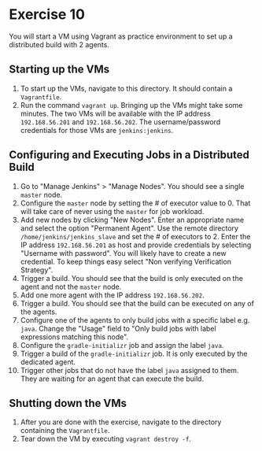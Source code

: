 # Exercise 10

You will start a VM using Vagrant as practice environment to set up a distributed build with 2 agents.

## Starting up the VMs

1. To start up the VMs, navigate to this directory. It should contain a `Vagrantfile`.
2. Run the command `vagrant up`. Bringing up the VMs might take some minutes. The two VMs will be available with the IP address `192.168.56.201` and `192.168.56.202`. The username/password credentials for those VMs are `jenkins:jenkins`.

## Configuring and Executing Jobs in a Distributed Build

1. Go to "Manage Jenkins" > "Manage Nodes". You should see a single `master` node.
2. Configure the `master` node by setting the # of executor value to 0. That will take care of never using the `master` for job workload.
3. Add new nodes by clicking "New Nodes". Enter an appropriate name and select the option "Permanent Agent". Use the remote directory `/home/jenkins/jenkins_slave` and set the # of executors to 2. Enter the IP address `192.168.56.201` as host and provide credentials by selecting "Username with password". You will likely have to create a new credential. To keep things easy select "Non verifying Verification Strategy".
4. Trigger a build. You should see that the build is only executed on the agent and not the `master` node.
5. Add one more agent with the IP address `192.168.56.202`.
6. Trigger a build. You should see that the build can be executed on any of the agents.
7. Configure one of the agents to only build jobs with a specific label e.g. `java`. Change the "Usage" field to "Only build jobs with label expressions matching this node".
8. Configure the `gradle-initializr` job and assign the label `java`.
9. Trigger a build of the `gradle-initializr` job. It is only executed by the dedicated agent.
10. Trigger other jobs that do not have the label `java` assigned to them. They are waiting for an agent that can execute the build.

## Shutting down the VMs

1. After you are done with the exercise, navigate to the directory containing the `Vagrantfile`.
2. Tear down the VM by executing `vagrant destroy -f`.
